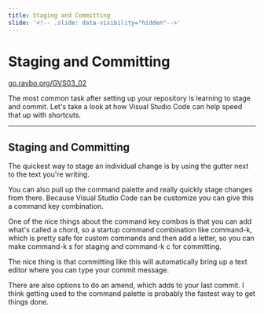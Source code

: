 ```yaml
---
title: Staging and Committing
slide: '<!-- .slide: data-visibility="hidden"-->'
---
```


<!-- .slide: data-state="layout-title" class="bg-dark"-->

# Staging and Committing

<div class="slide-link"><a href="https://go.raybo.org/GVS02_01"><i class="fab fa-slideshare"></i> go.raybo.org/GVS03_02</a></div>

> >

The most common task after setting up your repository is learning to stage and commit. Let's take a look at how Visual Studio Code can help speed that up with shortcuts.

---
## Staging and Committing

> >

The quickest way to stage an individual change is by using the gutter next to the text you're writing.

You can also pull up the command palette and really quickly stage changes from there. Because Visual Studio Code can be customize you can give this a command key combination.

One of the nice things about the command key combos is that you can add what's called a chord, so a startup command combination like command-k, which is pretty safe for custom commands and then add a letter, so you can make command-k s for staging and command-k c for committing.

The nice thing is that committing like this will automatically 
bring up a text editor where you can type your commit message.

There are also options to do an amend, which adds to your last commit. I think getting used to the command palette is probably the fastest way to get things done.

